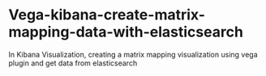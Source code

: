 # Vega-kibana-create-matrix-mapping-data-with-elasticsearch
In Kibana Visualization, creating a matrix mapping visualization using vega plugin and get data from elasticsearch
